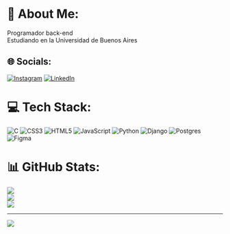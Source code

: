 # 💫 About Me:
Programador back-end<br>Estudiando en la Universidad de Buenos Aires<br>


## 🌐 Socials:
[![Instagram](https://img.shields.io/badge/Instagram-%23E4405F.svg?logo=Instagram&logoColor=white)](https://instagram.com/aldaa.ts) [![LinkedIn](https://img.shields.io/badge/LinkedIn-%230077B5.svg?logo=linkedin&logoColor=white)](https://www.linkedin.com/in/aldair-torres-a95610248/) 

# 💻 Tech Stack:
![C](https://img.shields.io/badge/c-%2300599C.svg?style=flat&logo=c&logoColor=white) ![CSS3](https://img.shields.io/badge/css3-%231572B6.svg?style=flat&logo=css3&logoColor=white) ![HTML5](https://img.shields.io/badge/html5-%23E34F26.svg?style=flat&logo=html5&logoColor=white) ![JavaScript](https://img.shields.io/badge/javascript-%23323330.svg?style=flat&logo=javascript&logoColor=%23F7DF1E) ![Python](https://img.shields.io/badge/python-3670A0?style=flat&logo=python&logoColor=ffdd54) ![Django](https://img.shields.io/badge/django-%23092E20.svg?style=flat&logo=django&logoColor=white) ![Postgres](https://img.shields.io/badge/postgres-%23316192.svg?style=flat&logo=postgresql&logoColor=white) 	![Figma](https://img.shields.io/badge/figma-%23F24E1E.svg?style=flat&logo=figma&logoColor=white)
# 📊 GitHub Stats:
![](https://github-readme-stats.vercel.app/api?username=Aldair-T&theme=dark&hide_border=false&include_all_commits=false&count_private=false)<br/>
![](https://github-readme-streak-stats.herokuapp.com/?user=Aldair-T&theme=dark&hide_border=false)<br/>
![](https://github-readme-stats.vercel.app/api/top-langs/?username=Aldair-T&theme=dark&hide_border=false&include_all_commits=false&count_private=false&layout=compact)

---
[![](https://visitcount.itsvg.in/api?id=Aldair-T&icon=5&color=4)](https://visitcount.itsvg.in)

<!-- Proudly created with GPRM ( https://gprm.itsvg.in ) -->
